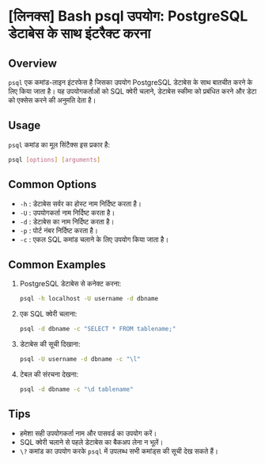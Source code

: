 # [लिनक्स] Bash psql उपयोग: PostgreSQL डेटाबेस के साथ इंटरैक्ट करना

## Overview
`psql` एक कमांड-लाइन इंटरफेस है जिसका उपयोग PostgreSQL डेटाबेस के साथ बातचीत करने के लिए किया जाता है। यह उपयोगकर्ताओं को SQL क्वेरी चलाने, डेटाबेस स्कीमा को प्रबंधित करने और डेटा को एक्सेस करने की अनुमति देता है।

## Usage
`psql` कमांड का मूल सिंटैक्स इस प्रकार है:

```bash
psql [options] [arguments]
```

## Common Options
- `-h` : डेटाबेस सर्वर का होस्ट नाम निर्दिष्ट करता है।
- `-U` : उपयोगकर्ता नाम निर्दिष्ट करता है।
- `-d` : डेटाबेस का नाम निर्दिष्ट करता है।
- `-p` : पोर्ट नंबर निर्दिष्ट करता है।
- `-c` : एकल SQL कमांड चलाने के लिए उपयोग किया जाता है।

## Common Examples
1. PostgreSQL डेटाबेस से कनेक्ट करना:
   ```bash
   psql -h localhost -U username -d dbname
   ```

2. एक SQL क्वेरी चलाना:
   ```bash
   psql -d dbname -c "SELECT * FROM tablename;"
   ```

3. डेटाबेस की सूची दिखाना:
   ```bash
   psql -U username -d dbname -c "\l"
   ```

4. टेबल की संरचना देखना:
   ```bash
   psql -d dbname -c "\d tablename"
   ```

## Tips
- हमेशा सही उपयोगकर्ता नाम और पासवर्ड का उपयोग करें।
- SQL क्वेरी चलाने से पहले डेटाबेस का बैकअप लेना न भूलें।
- `\?` कमांड का उपयोग करके `psql` में उपलब्ध सभी कमांड्स की सूची देख सकते हैं।